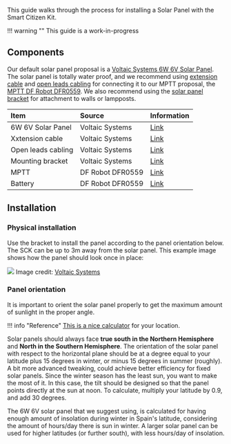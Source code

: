 This guide walks through the process for installing a Solar Panel with the Smart Citizen Kit.

!!! warning ""
    This guide is a work-in-progress

## Components

Our default solar panel proposal is a [Voltaic Systems 6W 6V Solar Panel](https://voltaicsystems.com/6-watt-panel/). The solar panel is totally water proof, and we recommend using [extension cable](https://voltaicsystems.com/3511-ext-10ft/) and [open leads cabling](https://voltaicsystems.com/extension-with-exposed-leads/) for connecting it to our MPTT proposal, the [MPTT DF Robot DFR0559](https://wiki.dfrobot.com/Solar_Power_Manager_5V_SKU__DFR0559). We also recommend using the [solar panel bracket](https://voltaicsystems.com/bracket/) for attachment to walls or lampposts.

| Item | Source | Information|
|:-    |:-     |:-  |
| 6W 6V Solar Panel | Voltaic Systems | [Link](https://voltaicsystems.com/6-watt-panel/) |
| Xxtension cable | Voltaic Systems | [Link](https://voltaicsystems.com/3511-ext-10ft/) |
| Open leads cabling | Voltaic Systems | [Link](https://voltaicsystems.com/extension-with-exposed-leads/) |
| Mounting bracket | Voltaic Systems | [Link](https://voltaicsystems.com/bracket/) |
| MPTT  | DF Robot DFR0559| [Link](https://wiki.dfrobot.com/Solar_Power_Manager_5V_SKU__DFR0559) | 
| Battery  | DF Robot DFR0559 | [Link](https://wiki.dfrobot.com/Solar_Power_Manager_5V_SKU__DFR0559) | 

## Installation

### Physical installation

Use the bracket to install the panel according to the panel orientation below. The SCK can be up to 3m away from the solar panel. This example image shows how the panel should look once in place:

![](https://cdn11.bigcommerce.com/s-6ubn8z08et/images/stencil/500x659/products/185/1049/Bracket_Pole_Mount-6_Watt_Panel__96828.1583444808.jpg)
Image credit: [Voltaic Systems](https://voltaicsystems.com)

### Panel orientation

It is important to orient the solar panel properly to get the maximum amount of sunlight in the proper angle.

!!! info "Reference"
    [This is a nice calculator](http://www.solarelectricityhandbook.com/solar-angle-calculator.html) for your location.

Solar panels should always face **true south in the Northern Hemisphere** and **North in the Southern Hemisphere**. The orientation of the solar panel with respect to the horizontal plane should be at a degree equal to your latitude plus 15 degrees in winter, or minus 15 degrees in summer (roughly). A bit more advanced tweaking, could achieve better efficiency for fixed solar panels. Since the winter season has the least sun, you want to make the most of it. In this case, the tilt should be designed so that the panel points directly at the sun at noon. To calculate, multiply your latitude by 0.9, and add 30 degrees.

The 6W 6V solar panel that we suggest using, is calculated for having enough amount of insolation during winter in Spain's latitude, considering the amount of hours/day there is sun in winter. A larger solar panel can be used for higher latitudes (or further south), with less hours/day of insolation.
